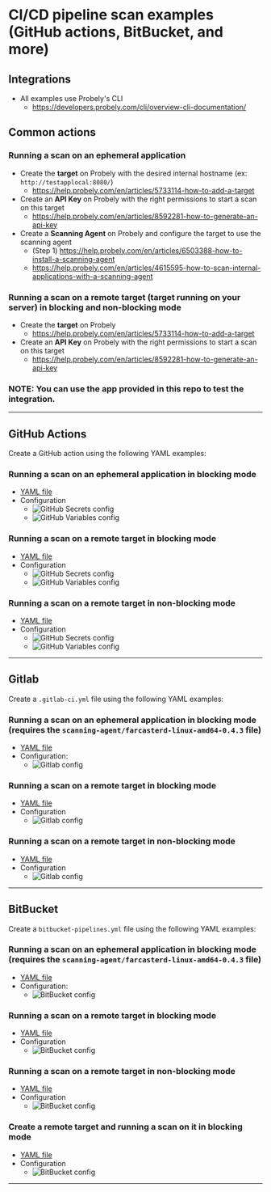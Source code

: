 # CI/CD pipeline scan examples (GitHub actions, BitBucket, and more)

## Integrations

- All examples use Probely's CLI
  - https://developers.probely.com/cli/overview-cli-documentation/

## Common actions

### Running a scan on an ephemeral application

- Create the **target** on Probely with the desired internal hostname (ex: `http://testapplocal:8080/`)
  - https://help.probely.com/en/articles/5733114-how-to-add-a-target
- Create an **API Key** on Probely with the right permissions to start a scan on this target
  - https://help.probely.com/en/articles/8592281-how-to-generate-an-api-key
- Create a **Scanning Agent** on Probely and configure the target to use the scanning agent
  - (Step 1) https://help.probely.com/en/articles/6503388-how-to-install-a-scanning-agent
  - https://help.probely.com/en/articles/4615595-how-to-scan-internal-applications-with-a-scanning-agent

### Running a scan on a remote target (target running on your server) in blocking and non-blocking mode

- Create the **target** on Probely 
  - https://help.probely.com/en/articles/5733114-how-to-add-a-target
- Create an **API Key** on Probely with the right permissions to start a scan on this target
  - https://help.probely.com/en/articles/8592281-how-to-generate-an-api-key


### NOTE: You can use the app provided in this repo to test the integration.

----

## GitHub Actions

Create a GitHub action using the following YAML examples:

### Running a scan on an **ephemeral** application in **blocking mode**

  - [YAML file](./cicd-examples/github/github-ephemeral-app-blocking-mode.yaml)
  - Configuration
    - ![GitHub Secrets config](./assets/github-ephemeral-config-secrets.png)
    - ![GitHub Variables config](./assets/github-ephemeral-config-variables.png)

### Running a scan on a **remote** target in **blocking mode**

  - [YAML file](./cicd-examples/github/github-remote-app-blocking-mode.yaml)
  - Configuration
    - ![GitHub Secrets config](./assets/github-remote-config-secrets.png)
    - ![GitHub Variables config](./assets/github-remote-config-variables.png)

### Running a scan on a **remote** target in **non-blocking mode**

  - [YAML file](./cicd-examples/github/github-remote-app-non-blocking-mode.yaml)
  - Configuration
    - ![GitHub Secrets config](./assets/github-remote-config-secrets.png)
    - ![GitHub Variables config](./assets/github-remote-config-variables.png)

----

## Gitlab

Create a `.gitlab-ci.yml` file using the following YAML examples:

### Running a scan on an **ephemeral** application in **blocking mode** (requires the `scanning-agent/farcasterd-linux-amd64-0.4.3` file)

  - [YAML file](./cicd-examples/gitlab/gitlab-ephemeral-app-blocking-mode.yaml)
  - Configuration:
    - ![Gitlab config](./assets/gitlab-ephemeral-config.png)

### Running a scan on a **remote** target in **blocking mode**
  - [YAML file](./cicd-examples/gitlab/gitlab-remote-app-blocking-mode.yaml)
  - Configuration
    - ![Gitlab config](./assets/gitlab-remote-config.png)

### Running a scan on a **remote** target in **non-blocking mode**
  - [YAML file](./cicd-examples/gitlab/gitlab-remote-app-non-blocking-mode.yaml)
  - Configuration
    - ![Gitlab config](./assets/gitlab-remote-config.png)

---- 

## BitBucket

Create a `bitbucket-pipelines.yml` file using the following YAML examples:

### Running a scan on an **ephemeral** application in **blocking mode** (requires the `scanning-agent/farcasterd-linux-amd64-0.4.3` file)

  - [YAML file](./cicd-examples/bitbucket/bitbucket-ephemeral-app-blocking-mode.yaml)
  - Configuration:
    - ![BitBucket config](./assets/bitbucket-ephemeral-config.png)

### Running a scan on a **remote** target in **blocking mode**
  - [YAML file](./cicd-examples/bitbucket/bitbucket-remote-app-blocking-mode.yaml)
  - Configuration
    - ![BitBucket config](./assets/bitbucket-remote-config.png)

### Running a scan on a **remote** target in **non-blocking mode**
  - [YAML file](./cicd-examples/bitbucket/bitbucket-remote-app-non-blocking-mode.yaml)
  - Configuration
    - ![BitBucket config](./assets/bitbucket-remote-config.png)

### Create a **remote** target and running a scan on it in **blocking mode**
  - [YAML file](./cicd-examples/bitbucket/bitbucket-create-remote-app-blocking-mode.yaml)
  - Configuration
    - ![BitBucket config](./assets/bitbucket-create-remote-config.png)

---- 